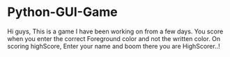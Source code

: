 # Python-GUI-Game
Hi guys,
This is a game I have been working on from a few days. You score when you enter the correct Foreground color and not the written color.
On scoring highScore, Enter your name and boom there you are HighScorer..!

